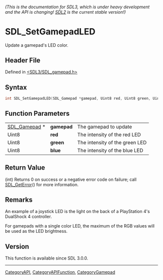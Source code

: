 ###### (This is the documentation for SDL3, which is under heavy development and the API is changing! [SDL2](https://wiki.libsdl.org/SDL2/) is the current stable version!)
# SDL_SetGamepadLED

Update a gamepad's LED color.

## Header File

Defined in [<SDL3/SDL_gamepad.h>](https://github.com/libsdl-org/SDL/blob/main/include/SDL3/SDL_gamepad.h)

## Syntax

```c
int SDL_SetGamepadLED(SDL_Gamepad *gamepad, Uint8 red, Uint8 green, Uint8 blue);
```

## Function Parameters

|                              |             |                                |
| ---------------------------- | ----------- | ------------------------------ |
| [SDL_Gamepad](SDL_Gamepad) * | **gamepad** | The gamepad to update          |
| Uint8                        | **red**     | The intensity of the red LED   |
| Uint8                        | **green**   | The intensity of the green LED |
| Uint8                        | **blue**    | The intensity of the blue LED  |

## Return Value

(int) Returns 0 on success or a negative error code on failure; call
[SDL_GetError](SDL_GetError)() for more information.

## Remarks

An example of a joystick LED is the light on the back of a PlayStation 4's
DualShock 4 controller.

For gamepads with a single color LED, the maximum of the RGB values will be
used as the LED brightness.

## Version

This function is available since SDL 3.0.0.

----
[CategoryAPI](CategoryAPI), [CategoryAPIFunction](CategoryAPIFunction), [CategoryGamepad](CategoryGamepad)

